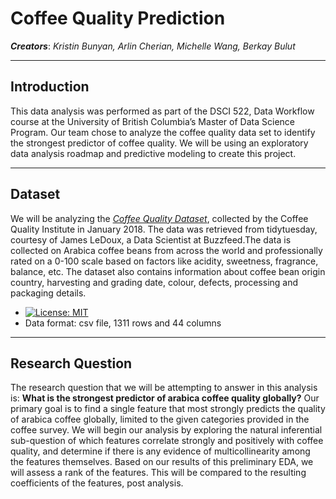 # Coffee Quality Prediction

***Creators***: *Kristin Bunyan, Arlin Cherian, Michelle Wang, Berkay Bulut*

***


## Introduction 

This data analysis was performed as part of the DSCI 522, Data Workflow course at the University of British Columbia’s Master of Data Science Program. Our team chose to analyze the coffee quality data set to identify the strongest predictor of coffee quality. We will be using an exploratory data analysis roadmap and predictive modeling to create this project. 

***


## Dataset

We will be analyzing the *[Coffee Quality Dataset](https://github.com/jldbc/coffee-quality-database)*, collected by the Coffee Quality Institute in January 2018. The data was retrieved from tidytuesday, courtesy of James LeDoux, a Data Scientist at Buzzfeed.The data is collected on Arabica coffee beans from across the world and professionally rated on a 0-100 scale based on factors like acidity, sweetness, fragrance, balance, etc. The dataset also contains information about coffee bean origin country, harvesting and grading date, colour, defects, processing and packaging details.  
* [![License: MIT](https://img.shields.io/badge/License-MIT-yellow.svg)](https://opensource.org/licenses/MIT)
* Data format: csv file, 1311 rows and 44 columns
***


## Research Question

The research question that we will be attempting to answer in this analysis is: **What is the strongest predictor of arabica coffee quality globally?**
Our primary goal is to find a single feature that most strongly predicts the quality of arabica coffee globally, limited to the given categories provided in the coffee survey. We will begin our analysis by exploring the natural inferential sub-question of which features correlate strongly and positively with coffee quality, and determine if there is any evidence of multicollinearity among the features themselves. Based on our results of this preliminary EDA, we will assess a rank of the features. This will be compared to the resulting coefficients of the features, post analysis.

```python

```
